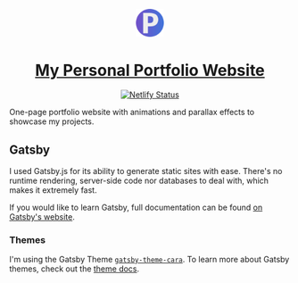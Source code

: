 <p align="center">
  <a href="https://pravinthan.com">
    <img src="./static/icon-512x512.png" alt="My website" width="10%" height="10%" />
  </a>
</p>

<h1 align="center">
  <a href="https://pravinthan.com">My Personal Portfolio Website</a>
</h1>

<p align="center">
  <a href="https://app.netlify.com/sites/pravinthan/deploys">
    <img src="https://api.netlify.com/api/v1/badges/4cde7137-dd33-4da7-9d08-f13ffe17346b/deploy-status" alt="Netlify Status" />
  </a>
</p>

One-page portfolio website with animations and parallax effects to showcase my projects. 

## Gatsby
I used Gatsby.js for its ability to generate static sites with ease. There's no runtime rendering, server-side code nor databases to deal with, which makes it extremely fast.

If you would like to learn Gatsby, full documentation can be found [on Gatsby's website](https://www.gatsbyjs.org/).

### Themes

I'm using the Gatsby Theme [`gatsby-theme-cara`](https://github.com/LekoArts/gatsby-themes/tree/master/themes/gatsby-theme-cara).
To learn more about Gatsby themes, check out the [theme docs](https://www.gatsbyjs.org/docs/themes/).